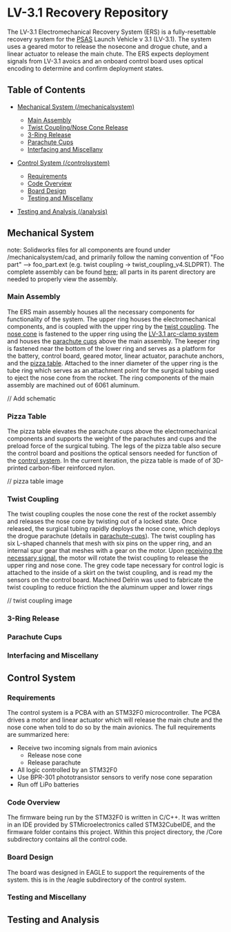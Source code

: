 # LV-3.1 Recovery Repository

The LV-3.1 Electromechanical Recovery System (ERS) is a fully-resettable recovery system for the [PSAS](http://psas.pdx.edu/) Launch Vehicle v 3.1 (LV-3.1).  The system uses a geared motor to release the nosecone and drogue chute, and a linear actuator to release the main chute. The ERS expects deployment signals from LV-3.1 avoics  and an onboard control board uses optical encoding to determine and confirm deployment states.

## Table of Contents

* [Mechanical System (/mechanicalsystem)](#mechanical-system)
  * [Main Assembly](#main-assembly)
  * [Twist Coupling/Nose Cone Release](#twist-coupling)
  * [3-Ring Release](#3-ring-release)
  * [Parachute Cups](#parachute-cups)
  * [Interfacing and Miscellany](#interfacing-and-miscellany)

* [Control System (/controlsystem)](#control-system)
  * [Requirements](#requirements)
  * [Code Overview](#code-overview)
  * [Board Design](#board-design)
  * [Testing and Miscellany](#testing-and-miscellany)

* [Testing and Analysis (/analysis)](#testing-and-analysis)

## Mechanical System

note: Solidworks files for all components are found under /mechanicalsystem/cad, and primarily follow the naming convention of "Foo part" --> foo_part.ext (e.g. twist coupling -> twist_coupling_v4.SLDPRT). The complete assembly can be found [here](https://github.com/psas/lv3.1-airframe/tree/master/cad/nose); all parts in its parent directory are needed to properly view the assembly.

### Main Assembly

The ERS main assembly houses all the necessary components for functionality of the system. The upper ring houses the electromechanical components, and is coupled with the upper ring by the [twist coupling](#twist-coupling). The [nose cone](https://github.com/psas/lv3.1-airframe/tree/master/cad/nose) is fastened to the upper ring using the [LV-3.1 arc-clamp system](https://github.com/psas/lv3.1-airframe/tree/master/cad/coupling) and houses the [parachute cups](#parachute-cups) above the main assembly. The keeper ring is fastened near the bottom of the lower ring and serves as a platform for the battery, control board, geared motor, linear actuator, parachute anchors, and the [pizza table](#pizza-table). Attached to the inner diameter of the upper ring is the tube ring which serves as an attachment point for the surgical tubing used to eject the nose cone from the rocket. The ring components of the main assembly are machined out of 6061 aluminum.

// Add schematic

### Pizza Table

The pizza table elevates the parachute cups above the electromechanical components and supports the weight of the parachutes and cups and the preload force of the surgical tubing. The legs of the pizza table also secure the control board and positions the optical sensors needed for function of the [control system](#control-system). In the current iteration, the pizza table is made of of 3D-printed carbon-fiber reinforced nylon.

// pizza table image

### Twist Coupling

The twist coupling couples the nose cone the rest of the rocket assembly and releases the nose cone by twisting out of a locked state. Once released, the surgical tubing rapidly deploys the nose cone, which deploys the drogue parachute (details in [parachute-cups](#parachute-cups)). The twist coupling has six L-shaped channels that mesh with six pins on the upper ring, and an internal spur gear that meshes with a gear on the motor. Upon [receiving the necessary signal](#control-system), the motor will rotate the twist coupling to release the upper ring and nose cone. The grey code tape necessary for control logic is attached to the inside of a skirt on the twist coupling, and is read my the sensors on the control board. Machined Delrin was used to fabricate the twist coupling to reduce friction the the aluminum upper and lower rings

// twist coupling image

### 3-Ring Release



### Parachute Cups



### Interfacing and Miscellany



## Control System

### Requirements
The control system is a PCBA with an STM32F0 microcontroller. The PCBA drives a motor and linear actuator which will release the main chute and the nose cone when told to do so by the main avionics. The full requirements are summarized here: 

* Receive two incoming signals from main avionics
	* Release nose cone
	* Release parachute
* All logic controlled by an STM32F0
* Use BPR-301 phototransistor sensors to verify nose cone separation
* Run off LiPo batteries


### Code Overview

The firmware being run by the STM32F0 is written in C/C++. It was written in an IDE provided by STMicroelectronics called STM32CubeIDE, and the firmware folder contains this project. Within this project directory, the /Core subdirectory contains all the control code. 


### Board Design

The board was designed in EAGLE to support the requirements of the system. this is in the /eagle subdirectory of the control system.


### Testing and Miscellany



## Testing and Analysis

